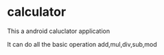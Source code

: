 # calculator

This a android caluclator application

It can do all the basic operation
add,mul,div,sub,mod
